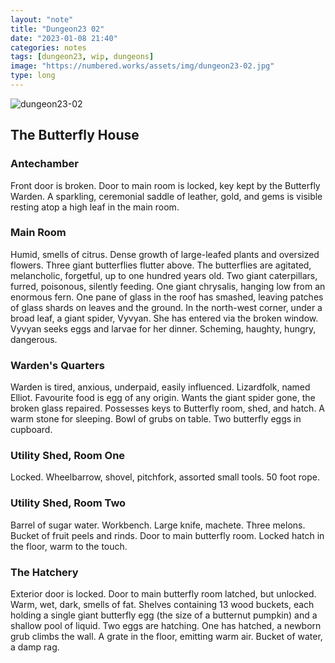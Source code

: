 ```yaml
---
layout: "note"
title: "Dungeon23 02"
date: "2023-01-08 21:40"
categories: notes
tags: [dungeon23, wip, dungeons]
image: "https://numbered.works/assets/img/dungeon23-02.jpg"
type: long
---
```


![dungeon23-02](https://numbered.works/assets/img/dungeon23-02.jpg)

## The Butterfly House

### Antechamber
Front door is broken. Door to main room is locked, key kept by the Butterfly Warden. A sparkling, ceremonial saddle of leather, gold, and gems is visible resting atop a high leaf in the main room.

### Main Room
Humid, smells of citrus. Dense growth of large-leafed plants and oversized flowers. Three giant butterflies flutter above. The butterflies are agitated, melancholic, forgetful, up to one hundred years old. Two giant caterpillars, furred, poisonous, silently feeding. One giant chrysalis, hanging low from an enormous fern. One pane of glass in the roof has smashed, leaving patches of glass shards on leaves and the ground. In the north-west corner, under a broad leaf, a giant spider, Vyvyan. She has entered via the broken window. Vyvyan seeks eggs and larvae for her dinner. Scheming, haughty, hungry, dangerous.

### Warden's Quarters
Warden is tired, anxious, underpaid, easily influenced. Lizardfolk, named Elliot. Favourite food is egg of any origin. Wants the giant spider gone, the broken glass repaired. Possesses keys to Butterfly room, shed, and hatch. A warm stone for sleeping. Bowl of grubs on table. Two butterfly eggs in cupboard.

### Utility Shed, Room One
Locked. Wheelbarrow, shovel, pitchfork, assorted small tools. 50 foot rope.

### Utility Shed, Room Two
Barrel of sugar water. Workbench. Large knife, machete. Three melons. Bucket of fruit peels and rinds. Door to main butterfly room. Locked hatch in the floor, warm to the touch.

### The Hatchery
Exterior door is locked. Door to main butterfly room latched, but unlocked. Warm, wet, dark, smells of fat. Shelves containing 13 wood buckets, each holding a single giant butterfly egg (the size of a butternut pumpkin) and a shallow pool of liquid. Two eggs are hatching. One has hatched, a newborn grub climbs the wall. A grate in the floor, emitting warm air. Bucket of water, a damp rag.
